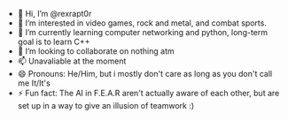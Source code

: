 - 👋 Hi, I’m @rexrapt0r
- 👀 I’m interested in video games, rock and metal, and combat sports.
- 🌱 I’m currently learning computer networking and python, long-term goal is to learn C++
- 💞️ I’m looking to collaborate on nothing atm
- 📫 Unavaliable at the moment
- 😄 Pronouns: He/Him, but i mostly don't care as long as you don't call me It/It's
- ⚡ Fun fact: The AI in F.E.A.R aren't actually aware of each other, but are set up in a way to give an illusion of teamwork :)

<!---
rexrapt0r/rexrapt0r is a ✨ special ✨ repository because its `README.md` (this file) appears on your GitHub profile.
You can click the Preview link to take a look at your changes.
--->
